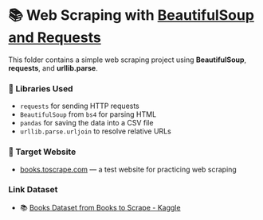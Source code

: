 # 📚 Web Scraping with [BeautifulSoup and Requests]()

This folder contains a simple web scraping project using **BeautifulSoup**, **requests**, and **urllib.parse**.
### 🔧 Libraries Used
- `requests` for sending HTTP requests
- `BeautifulSoup` from `bs4` for parsing HTML
- `pandas` for saving the data into a CSV file
- `urllib.parse.urljoin` to resolve relative URLs

### 📌 Target Website
- [books.toscrape.com](http://books.toscrape.com) — a test website for practicing web scraping
### Link Dataset
- 📚 [Books Dataset from Books to Scrape - Kaggle](https://www.kaggle.com/datasets/jealousleopard/books-dataset)

